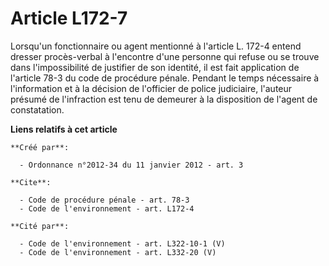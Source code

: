 # Article L172-7

Lorsqu'un fonctionnaire ou agent mentionné à l'article L. 172-4 entend dresser procès-verbal à l'encontre d'une personne qui
refuse ou se trouve dans l'impossibilité de justifier de son identité, il est fait application de l'article 78-3 du code de
procédure pénale. Pendant le temps nécessaire à l'information et à la décision de l'officier de police judiciaire, l'auteur
présumé de l'infraction est tenu de demeurer à la disposition de l'agent de constatation.

**Liens relatifs à cet article**

	**Créé par**:

	  - Ordonnance n°2012-34 du 11 janvier 2012 - art. 3

	**Cite**:

	  - Code de procédure pénale - art. 78-3
	  - Code de l'environnement - art. L172-4

	**Cité par**:

	  - Code de l'environnement - art. L322-10-1 (V)
	  - Code de l'environnement - art. L332-20 (V)
